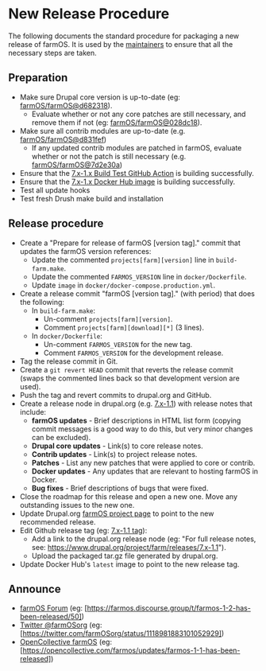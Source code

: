 # New Release Procedure

The following documents the standard procedure for packaging a new release of
farmOS. It is used by the [maintainers] to ensure that all the necessary steps
are taken.

## Preparation

* Make sure Drupal core version is up-to-date (eg: [farmOS/farmOS@d682318]).
    * Evaluate whether or not any core patches are still necessary, and remove
      them if not (eg: [farmOS/farmOS@028dc18]).
* Make sure all contrib modules are up-to-date (e.g. [farmOS/farmOS@d831fef])
    * If any updated contrib modules are patched in farmOS, evaluate whether or
      not the patch is still necessary (e.g. [farmOS/farmOS@7d2e30a])
* Ensure that the [7.x-1.x Build Test GitHub Action] is building successfully.
* Ensure that the [7.x-1.x Docker Hub image] is building successfully.
* Test all update hooks
* Test fresh Drush make build and installation

## Release procedure

* Create a "Prepare for release of farmOS [version tag]." commit that updates
  the farmOS version references:
    * Update the commented `projects[farm][version]` line in `build-farm.make`.
    * Update the commented `FARMOS_VERSION` line in `docker/Dockerfile`.
    * Update `image` in `docker/docker-compose.production.yml`.
* Create a release commit "farmOS [version tag]." (with period) that does the
  following:
    * In `build-farm.make`:
        * Un-comment `projects[farm][version]`.
        * Comment `projects[farm][download][*]` (3 lines).
    * In `docker/Dockerfile`:
        * Un-comment `FARMOS_VERSION` for the new tag.
        * Comment `FARMOS_VERSION` for the development release.
* Tag the release commit in Git.
* Create a `git revert HEAD` commit that reverts the release commit (swaps the
  commented lines back so that development version are used).
* Push the tag and revert commits to drupal.org and GitHub.
* Create a release node in drupal.org (e.g. [7.x-1.1]) with release notes that
  include:
    * **farmOS updates** - Brief descriptions in HTML list form (copying commit
      messages is a good way to do this, but very minor changes can be
      excluded).
    * **Drupal core updates** - Link(s) to core release notes.
    * **Contrib updates** - Link(s) to project release notes.
    * **Patches** - List any new patches that were applied to core or contrib.
    * **Docker updates** - Any updates that are relevant to hosting farmOS in
      Docker.
    * **Bug fixes** - Brief descriptions of bugs that were fixed.
* Close the roadmap for this release and open a new one. Move any outstanding
  issues to the new one.
* Update Drupal.org [farmOS project page] to point to the new recommended
  release.
* Edit Github release tag (eg: [7.x-1.1 tag]):
    * Add a link to the drupal.org release node (eg: "For full release notes,
      see: https://www.drupal.org/project/farm/releases/7.x-1.1").
    * Upload the packaged tar.gz file generated by drupal.org.
* Update Docker Hub's `latest` image to point to the new release tag.

## Announce

* [farmOS Forum] (eg:
  [https://farmos.discourse.group/t/farmos-1-2-has-been-released/50])
* [Twitter @farmOSorg] (eg:
  [https://twitter.com/farmOSorg/status/1118981883101052929])
* [OpenCollective farmOS] (eg:
  [https://opencollective.com/farmos/updates/farmos-1-1-has-been-released])

[maintainers]: /community/maintainers
[farmOS/farmOS@d682318]: https://github.com/farmOS/farmOS/commit/d682318fa484a9aab7329bd8f9ebd338dd21dac1
[farmOS/farmOS@028dc18]: https://github.com/farmOS/farmOS/commit/028dc18af52fb137617db6bd8df5006238ca9fb6
[farmOS/farmOS@d831fef]: https://github.com/farmOS/farmOS/commit/d831fef9900a75050a4b18e1c8ed9599ef4d82c9
[farmOS/farmOS@7d2e30a]: https://github.com/farmOS/farmOS/commit/7d2e30a9d9e69baa508c3dddb4d79c68b0fc7120
[7.x-1.x Build Test GitHub Action]: https://github.com/farmOS/farmOS/actions
[7.x-1.x Docker Hub image]: https://hub.docker.com/r/farmos/farmos/builds
[7.x-1.1]: https://www.drupal.org/project/farm/releases/7.x-1.1
[farmOS project page]: https://drupal.org/project/farm
[7.x-1.1 tag]: https://github.com/farmOS/farmOS/releases/tag/7.x-1.1
[farmOS Forum]: https://farmOS.discourse.group
[https://farmos.discourse.group/t/farmos-1-2-has-been-released/50]: https://farmos.discourse.group/t/farmos-1-2-has-been-released/50
[Twitter @farmOSorg]: https://twitter.com/farmOSorg
[https://twitter.com/farmOSorg/status/1118981883101052929]: https://twitter.com/farmOSorg/status/1118981883101052929
[https://opencollective.com/farmos/updates/farmos-1-1-has-been-released]: https://opencollective.com/farmos/updates/farmos-1-1-has-been-released
[OpenCollective farmOS]: [https://opencollective.com/farmOS

